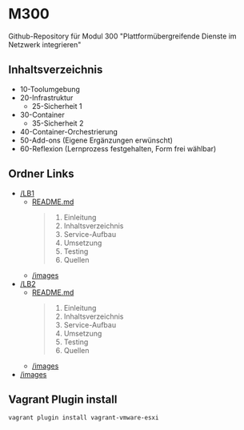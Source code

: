 # M300
Github-Repository für Modul 300 "Plattformübergreifende Dienste im Netzwerk integrieren"

## Inhaltsverzeichnis
- 10-Toolumgebung
- 20-Infrastruktur
   - 25-Sicherheit 1
- 30-Container
    - 35-Sicherheit 2
- 40-Container-Orchestrierung
- 50-Add-ons (Eigene Ergänzungen erwünscht)
- 60-Reflexion (Lernprozess festgehalten, Form frei wählbar)

## Ordner Links
- [/LB1](https://github.com/slowloris-coding/M300/LB1)
  - [README.md]()
    > 1. Einleitung
    > 2. Inhaltsverzeichnis 
    > 3. Service-Aufbau
    > 4. Umsetzung 
    > 5. Testing 
    > 6. Quellen
  - [/images]()
- [/LB2]()
  - [README.md]()
    > 1. Einleitung
    > 2. Inhaltsverzeichnis 
    > 3. Service-Aufbau
    > 4. Umsetzung 
    > 5. Testing 
    > 6. Quellen
  - [/images]()
- [/images]()


## Vagrant Plugin install
```bash
vagrant plugin install vagrant-vmware-esxi
```